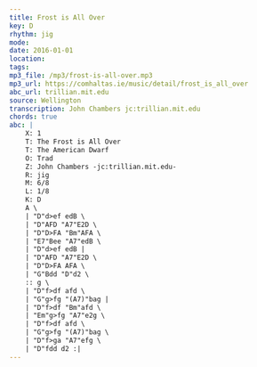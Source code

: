 ```yaml
---
title: Frost is All Over
key: D
rhythm: jig
mode: 
date: 2016-01-01
location:
tags: 
mp3_file: /mp3/frost-is-all-over.mp3
mp3_url: https://comhaltas.ie/music/detail/frost_is_all_over
abc_url: trillian.mit.edu
source: Wellington
transcription: John Chambers jc:trillian.mit.edu
chords: true
abc: |
    X: 1
    T: The Frost is All Over
    T: The American Dwarf
    O: Trad
    Z: John Chambers -jc:trillian.mit.edu-
    R: jig
    M: 6/8
    L: 1/8
    K: D
    A \
    | "D"d>ef edB \
    | "D"AFD "A7"E2D \
    | "D"D>FA "Bm"AFA \
    | "E7"Bee "A7"edB \
    | "D"d>ef edB |
    | "D"AFD "A7"E2D \
    | "D"D>FA AFA \
    | "G"Bdd "D"d2 \
    :: g \
    | "D"f>df afd \
    | "G"g>fg "(A7)"bag |
    | "D"f>df "Bm"afd \
    | "Em"g>fg "A7"e2g \
    | "D"f>df afd \
    | "G"g>fg "(A7)"bag \
    | "D"f>ga "A7"efg \
    | "D"fdd d2 :|
---
```


